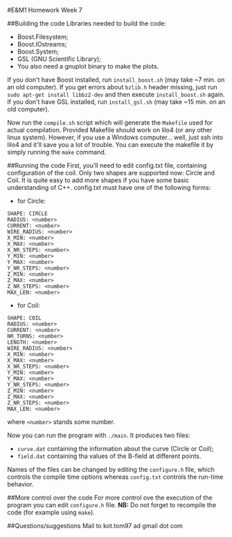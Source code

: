 #E&M1 Homework Week 7

##Building the code
Libraries needed to build the code:
- Boost.Filesystem;
- Boost.IOstreams;
- Boost.System;
- GSL (GNU Scientific Library);
- You also need a gnuplot binary to make the plots.

If you don't have Boost installed, run `install_boost.sh` (may take ~7 min. on an old computer). If you get errors about `bzlib.h` header missing, just run `sudo apt-get install libbz2-dev` and then execute `install_boost.sh` again.
If you don't have GSL installed, run `install_gsl.sh` (may take ~15 min. on an old computer).


Now run the `compile.sh` script which will generate the `Makefile` used for actual compilation. Provided Makefile should work on lilo4 (or any other linux system). However, if you use a Windows computer... well, just ssh into lilo4 and it'll save you a lot of trouble. You can execute the makefile it by simply running the `make` command.


##Running the code
First, you'll need to edit config.txt file, containing configuration of the coil. Only two shapes are supported now: Circle and Coil. It is quite easy to add more shapes if you have some basic understanding of C++. config.txt must have one of the following forms:
- for Circle:
```
SHAPE: CIRCLE
RADIUS: <number>
CURRENT: <number>
WIRE_RADIUS: <number>
X_MIN: <number>
X_MAX: <number>
X_NR_STEPS: <number>
Y_MIN: <number>
Y_MAX: <number>
Y_NR_STEPS: <number>
Z_MIN: <number>
Z_MAX: <number>
Z_NR_STEPS: <number>
MAX_LEN: <number>
```

- for Coil:
```
SHAPE: COIL
RADIUS: <number>
CURRENT: <number>
NR_TURNS: <number>
LENGTH: <number>
WIRE_RADIUS: <number>
X_MIN: <number>
X_MAX: <number>
X_NR_STEPS: <number>
Y_MIN: <number>
Y_MAX: <number>
Y_NR_STEPS: <number>
Z_MIN: <number>
Z_MAX: <number>
Z_NR_STEPS: <number>
MAX_LEN: <number>
```
where `<number>` stands some number.

Now you can run the program with `./main`. It produces two files: 
- `curve.dat` containing the information about the curve (Circle or Coil);
- `field.dat` containing tha values of the B-field at different points.

Names of the files can be changed by editing the `configure.h` file, which controls the compile time options whereas `config.txt` controls the run-time behavior.


##More control over the code
For more control ove the execution of the program you can edit `configure.h` file. **NB:** Do not forget to recompile the code (for example using `make`).


##Questions/suggestions
Mail to kot.tom97 ad gmail dot com
